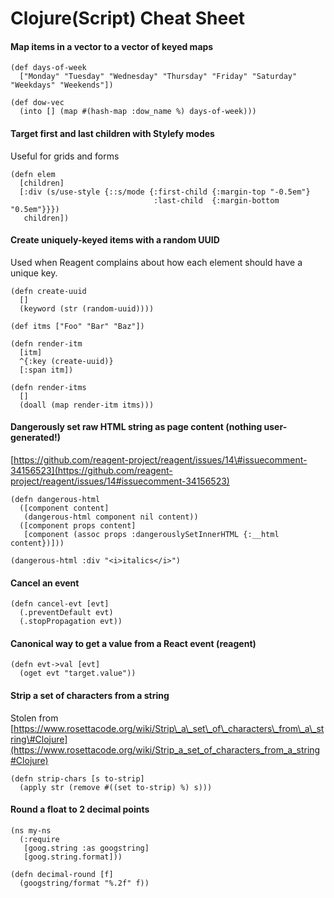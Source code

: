 # Clojure\(Script\) Cheat Sheet

#### Map items in a vector to a vector of keyed maps

```text
(def days-of-week
  ["Monday" "Tuesday" "Wednesday" "Thursday" "Friday" "Saturday" "Weekdays" "Weekends"])

(def dow-vec
  (into [] (map #(hash-map :dow_name %) days-of-week)))
```

#### Target first and last children with Stylefy modes

Useful for grids and forms

```text
(defn elem
  [children]
  [:div (s/use-style {::s/mode {:first-child {:margin-top "-0.5em"}
                                :last-child  {:margin-bottom "0.5em"}}})
   children])
```

#### Create uniquely-keyed items with a random UUID

Used when Reagent complains about how each element should have a unique key.

```text
(defn create-uuid
  []
  (keyword (str (random-uuid))))

(def itms ["Foo" "Bar" "Baz"])

(defn render-itm
  [itm]
  ^{:key (create-uuid)}
  [:span itm])
  
(defn render-itms
  []
  (doall (map render-itm itms)))
```

#### Dangerously set raw HTML string as page content \(nothing user-generated!\)

[https://github.com/reagent-project/reagent/issues/14\#issuecomment-34156523](https://github.com/reagent-project/reagent/issues/14#issuecomment-34156523)

```text
(defn dangerous-html
  ([component content]
   (dangerous-html component nil content))
  ([component props content]
   [component (assoc props :dangerouslySetInnerHTML {:__html content})]))
   
(dangerous-html :div "<i>italics</i>")
```

#### Cancel an event

```text
(defn cancel-evt [evt]
  (.preventDefault evt)
  (.stopPropagation evt))
```

#### Canonical way to get a value from a React event \(reagent\)

```text
(defn evt->val [evt]
  (oget evt "target.value"))
```

#### Strip a set of characters from a string

Stolen from [https://www.rosettacode.org/wiki/Strip\_a\_set\_of\_characters\_from\_a\_string\#Clojure](https://www.rosettacode.org/wiki/Strip_a_set_of_characters_from_a_string#Clojure)

```text
(defn strip-chars [s to-strip]
  (apply str (remove #((set to-strip) %) s)))
```

#### Round a float to 2 decimal points

```text
(ns my-ns
  (:require
   [goog.string :as googstring]
   [goog.string.format]))
 
(defn decimal-round [f]
  (googstring/format "%.2f" f))
```



